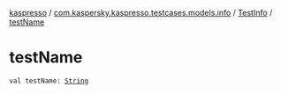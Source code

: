 [kaspresso](../../index.md) / [com.kaspersky.kaspresso.testcases.models.info](../index.md) / [TestInfo](index.md) / [testName](./test-name.md)

# testName

`val testName: `[`String`](https://kotlinlang.org/api/latest/jvm/stdlib/kotlin/-string/index.html)